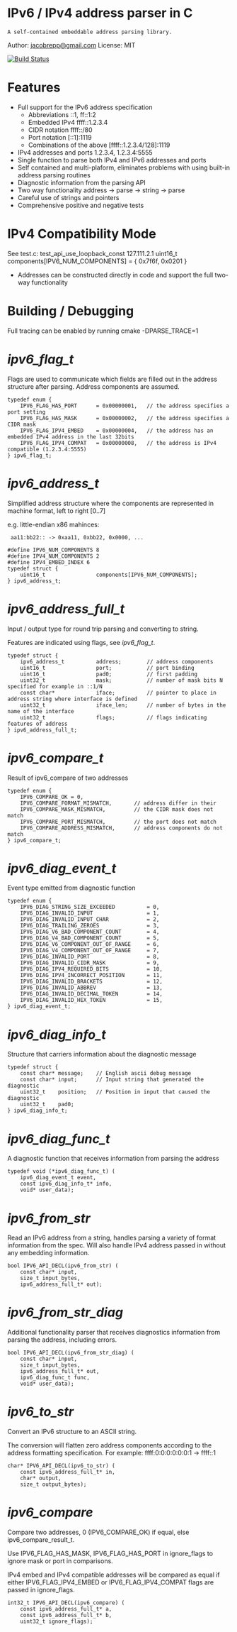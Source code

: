 
# IPv6 / IPv4 address parser in C

    A self-contained embeddable address parsing library.

Author: jacobrepp@gmail.com
License: MIT

[![Build Status](https://travis-ci.org/jrepp/ipv6-parse.svg?branch=master)](https://travis-ci.org/jrepp/ipv6-parse)

# Features

- Full support for the IPv6 address specification
    - Abbreviations ::1, ff::1:2
    - Embedded IPv4 ffff::1.2.3.4
    - CIDR notation ffff::/80
    - Port notation [::1]:1119
    - Combinations of the above [ffff::1.2.3.4/128]:1119
- IPv4 addresses and ports 1.2.3.4, 1.2.3.4:5555
- Single function to parse both IPv4 and IPv6 addresses and ports
- Self contained and multi-plaform, eliminates problems with using built-in address parsing routines
- Diagnostic information from the parsing API
- Two way functionality address -> parse -> string -> parse
- Careful use of strings and pointers
- Comprehensive positive and negative tests


# IPv4 Compatibility Mode

 See test.c: test_api_use_loopback_const
    127.111.2.1
    uint16_t components[IPV6_NUM_COMPONENTS] = {
        0x7f6f,
        0x0201 }
- Addresses can be constructed directly in code and support the full two-way functionality

# Building / Debugging

Full tracing can be enabled by running cmake -DPARSE_TRACE=1


*ipv6_flag_t*
===

Flags are used to communicate which fields are filled out in the address structure
after parsing. Address components are assumed.

~~~~
typedef enum {
    IPV6_FLAG_HAS_PORT      = 0x00000001,   // the address specifies a port setting
    IPV6_FLAG_HAS_MASK      = 0x00000002,   // the address specifies a CIDR mask
    IPV6_FLAG_IPV4_EMBED    = 0x00000004,   // the address has an embedded IPv4 address in the last 32bits
    IPV6_FLAG_IPV4_COMPAT   = 0x00000008,   // the address is IPv4 compatible (1.2.3.4:5555)
} ipv6_flag_t;
~~~~

*ipv6_address_t*
===
Simplified address structure where the components are represented in
machine format, left to right [0..7]

e.g. little-endian x86 mahinces:

     aa11:bb22:: -> 0xaa11, 0xbb22, 0x0000, ...

~~~~
#define IPV6_NUM_COMPONENTS 8
#define IPV4_NUM_COMPONENTS 2
#define IPV4_EMBED_INDEX 6
typedef struct {
    uint16_t                components[IPV6_NUM_COMPONENTS];
} ipv6_address_t;
~~~~

*ipv6_address_full_t*
===

Input / output type for round trip parsing and converting to string.

Features are indicated using flags, see *ipv6_flag_t*.

~~~~
typedef struct {
    ipv6_address_t          address;        // address components
    uint16_t                port;           // port binding
    uint16_t                pad0;           // first padding
    uint32_t                mask;           // number of mask bits N specified for example in ::1/N
    const char*             iface;          // pointer to place in address string where interface is defined
    uint32_t                iface_len;      // number of bytes in the name of the interface
    uint32_t                flags;          // flags indicating features of address
} ipv6_address_full_t;
~~~~

*ipv6_compare_t*
===

Result of ipv6_compare of two addresses

~~~~
typedef enum {
    IPV6_COMPARE_OK = 0,
    IPV6_COMPARE_FORMAT_MISMATCH,       // address differ in their
    IPV6_COMPARE_MASK_MISMATCH,         // the CIDR mask does not match
    IPV6_COMPARE_PORT_MISMATCH,         // the port does not match
    IPV6_COMPARE_ADDRESS_MISMATCH,      // address components do not match
} ipv6_compare_t;
~~~~

*ipv6_diag_event_t*
===

Event type emitted from diagnostic function

~~~~
typedef enum {
    IPV6_DIAG_STRING_SIZE_EXCEEDED          = 0,
    IPV6_DIAG_INVALID_INPUT                 = 1,
    IPV6_DIAG_INVALID_INPUT_CHAR            = 2,
    IPV6_DIAG_TRAILING_ZEROES               = 3,
    IPV6_DIAG_V6_BAD_COMPONENT_COUNT        = 4,
    IPV6_DIAG_V4_BAD_COMPONENT_COUNT        = 5,
    IPV6_DIAG_V6_COMPONENT_OUT_OF_RANGE     = 6,
    IPV6_DIAG_V4_COMPONENT_OUT_OF_RANGE     = 7,
    IPV6_DIAG_INVALID_PORT                  = 8,
    IPV6_DIAG_INVALID_CIDR_MASK             = 9,
    IPV6_DIAG_IPV4_REQUIRED_BITS            = 10,
    IPV6_DIAG_IPV4_INCORRECT_POSITION       = 11,
    IPV6_DIAG_INVALID_BRACKETS              = 12,
    IPV6_DIAG_INVALID_ABBREV                = 13,
    IPV6_DIAG_INVALID_DECIMAL_TOKEN         = 14,
    IPV6_DIAG_INVALID_HEX_TOKEN             = 15,
} ipv6_diag_event_t;
~~~~

*ipv6_diag_info_t*
===

Structure that carriers information about the diagnostic message

~~~~
typedef struct {
    const char* message;    // English ascii debug message
    const char* input;      // Input string that generated the diagnostic
    uint32_t    position;   // Position in input that caused the diagnostic
    uint32_t    pad0;
} ipv6_diag_info_t;
~~~~

*ipv6_diag_func_t*
===

A diagnostic function that receives information from parsing the address

~~~~
typedef void (*ipv6_diag_func_t) (
    ipv6_diag_event_t event,
    const ipv6_diag_info_t* info,
    void* user_data);
~~~~

*ipv6_from_str*
===

Read an IPv6 address from a string, handles parsing a variety of format
information from the spec. Will also handle IPv4 address passed in without
any embedding information.

~~~~
bool IPV6_API_DECL(ipv6_from_str) (
    const char* input,
    size_t input_bytes,
    ipv6_address_full_t* out);
~~~~

*ipv6_from_str_diag*
===

Additional functionality parser that receives diagnostics information from parsing the address,
including errors.

~~~~
bool IPV6_API_DECL(ipv6_from_str_diag) (
    const char* input,
    size_t input_bytes,
    ipv6_address_full_t* out,
    ipv6_diag_func_t func,
    void* user_data);
~~~~

*ipv6_to_str*
===

Convert an IPv6 structure to an ASCII string.

The conversion will flatten zero address components according to the address
formatting specification. For example: ffff:0:0:0:0:0:0:1 -> ffff::1

~~~~
char* IPV6_API_DECL(ipv6_to_str) (
    const ipv6_address_full_t* in,
    char* output,
    size_t output_bytes);
~~~~

*ipv6_compare*
===

Compare two addresses, 0 (IPV6_COMPARE_OK) if equal, else ipv6_compare_result_t.

Use IPV6_FLAG_HAS_MASK, IPV6_FLAG_HAS_PORT in ignore_flags to
ignore mask or port in comparisons.

IPv4 embed and IPv4 compatible addresses will be compared as
equal if either IPV6_FLAG_IPV4_EMBED or IPV6_FLAG_IPV4_COMPAT
flags are passed in ignore_flags.

~~~~
int32_t IPV6_API_DECL(ipv6_compare) (
    const ipv6_address_full_t* a,
    const ipv6_address_full_t* b,
    uint32_t ignore_flags);
~~~~
